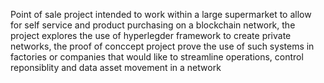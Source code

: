 Point of sale project intended to work within a large supermarket to allow for self service and product purchasing on a blockchain network, the project explores the use of hyperlegder framework to create private networks, the proof of conccept project prove the use of such systems in factories or companies that would like to streamline operations, control reponsiblity and data asset movement in a network
